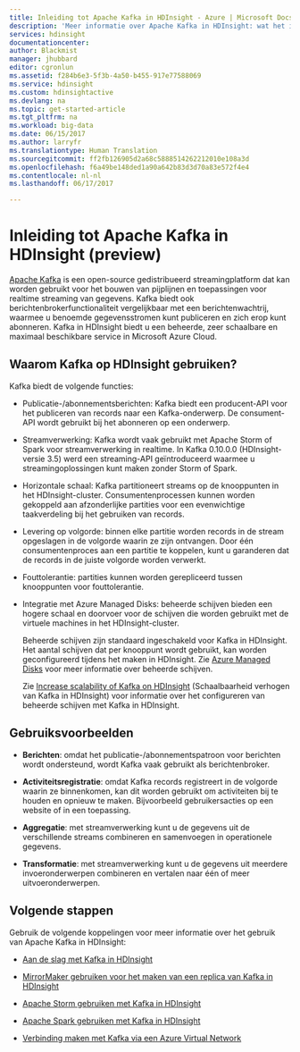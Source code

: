 ```yaml
---
title: Inleiding tot Apache Kafka in HDInsight - Azure | Microsoft Docs
description: 'Meer informatie over Apache Kafka in HDInsight: wat het is, wat het doet en waar u voorbeelden en gegevens kunt vinden om aan de slag te gaan.'
services: hdinsight
documentationcenter: 
author: Blackmist
manager: jhubbard
editor: cgronlun
ms.assetid: f284b6e3-5f3b-4a50-b455-917e77588069
ms.service: hdinsight
ms.custom: hdinsightactive
ms.devlang: na
ms.topic: get-started-article
ms.tgt_pltfrm: na
ms.workload: big-data
ms.date: 06/15/2017
ms.author: larryfr
ms.translationtype: Human Translation
ms.sourcegitcommit: ff2fb126905d2a68c5888514262212010e108a3d
ms.openlocfilehash: f6a49be148ded1a90a642b83d3d70a83e572f4e4
ms.contentlocale: nl-nl
ms.lasthandoff: 06/17/2017

---
```

<a id="introducing-apache-kafka-on-hdinsight-preview" class="xliff"></a>

# Inleiding tot Apache Kafka in HDInsight (preview)

[Apache Kafka](https://kafka.apache.org) is een open-source gedistribueerd streamingplatform dat kan worden gebruikt voor het bouwen van pijplijnen en toepassingen voor realtime streaming van gegevens. Kafka biedt ook berichtenbrokerfunctionaliteit vergelijkbaar met een berichtenwachtrij, waarmee u benoemde gegevensstromen kunt publiceren en zich erop kunt abonneren. Kafka in HDInsight biedt u een beheerde, zeer schaalbare en maximaal beschikbare service in Microsoft Azure Cloud.

<a id="why-use-kafka-on-hdinsight" class="xliff"></a>

## Waarom Kafka op HDInsight gebruiken?

Kafka biedt de volgende functies:

* Publicatie-/abonnementsberichten: Kafka biedt een producent-API voor het publiceren van records naar een Kafka-onderwerp. De consument-API wordt gebruikt bij het abonneren op een onderwerp.

* Streamverwerking: Kafka wordt vaak gebruikt met Apache Storm of Spark voor streamverwerking in realtime. In Kafka 0.10.0.0 (HDInsight-versie 3.5) werd een streaming-API geïntroduceerd waarmee u streamingoplossingen kunt maken zonder Storm of Spark.

* Horizontale schaal: Kafka partitioneert streams op de knooppunten in het HDInsight-cluster. Consumentenprocessen kunnen worden gekoppeld aan afzonderlijke partities voor een evenwichtige taakverdeling bij het gebruiken van records.

* Levering op volgorde: binnen elke partitie worden records in de stream opgeslagen in de volgorde waarin ze zijn ontvangen. Door één consumentenproces aan een partitie te koppelen, kunt u garanderen dat de records in de juiste volgorde worden verwerkt.

* Fouttolerantie: partities kunnen worden gerepliceerd tussen knooppunten voor fouttolerantie.

* Integratie met Azure Managed Disks: beheerde schijven bieden een hogere schaal en doorvoer voor de schijven die worden gebruikt met de virtuele machines in het HDInsight-cluster.

    Beheerde schijven zijn standaard ingeschakeld voor Kafka in HDInsight. Het aantal schijven dat per knooppunt wordt gebruikt, kan worden geconfigureerd tijdens het maken in HDInsight. Zie [Azure Managed Disks](../storage/storage-managed-disks-overview.md) voor meer informatie over beheerde schijven.

    Zie [Increase scalability of Kafka on HDInsight](hdinsight-apache-kafka-scalability.md) (Schaalbaarheid verhogen van Kafka in HDInsight) voor informatie over het configureren van beheerde schijven met Kafka in HDInsight.

<a id="use-cases" class="xliff"></a>

## Gebruiksvoorbeelden

* **Berichten**: omdat het publicatie-/abonnementspatroon voor berichten wordt ondersteund, wordt Kafka vaak gebruikt als berichtenbroker.

* **Activiteitsregistratie**: omdat Kafka records registreert in de volgorde waarin ze binnenkomen, kan dit worden gebruikt om activiteiten bij te houden en opnieuw te maken. Bijvoorbeeld gebruikersacties op een website of in een toepassing.

* **Aggregatie**: met streamverwerking kunt u de gegevens uit de verschillende streams combineren en samenvoegen in operationele gegevens.

* **Transformatie**: met streamverwerking kunt u de gegevens uit meerdere invoeronderwerpen combineren en vertalen naar één of meer uitvoeronderwerpen.

<a id="next-steps" class="xliff"></a>

## Volgende stappen

Gebruik de volgende koppelingen voor meer informatie over het gebruik van Apache Kafka in HDInsight:

* [Aan de slag met Kafka in HDInsight](hdinsight-apache-kafka-get-started.md)

* [MirrorMaker gebruiken voor het maken van een replica van Kafka in HDInsight](hdinsight-apache-kafka-mirroring.md)

* [Apache Storm gebruiken met Kafka in HDInsight](hdinsight-apache-storm-with-kafka.md)

* [Apache Spark gebruiken met Kafka in HDInsight](hdinsight-apache-spark-with-kafka.md)

* [Verbinding maken met Kafka via een Azure Virtual Network](hdinsight-apache-kafka-connect-vpn-gateway.md)
